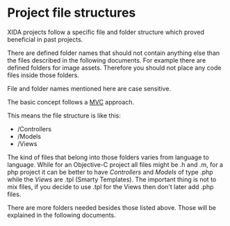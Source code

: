 # Project file structures #

XIDA projects follow a specific file and folder structure which proved beneficial in past projects.

There are defined folder names that should not contain anything else than the files described in the following documents. 
For example there are defined folders for image assets. Therefore you should not place any code files inside those folders.

File and folder names mentioned here are case sensitive. 

The basic concept follows a [MVC](http://de.wikipedia.org/wiki/Model_View_Controller) approach. 

This means the file structure is like this:

- /Controllers
- /Models
- /Views

The kind of files that belong into those folders varies from language to language.
While for an Objective-C project all files might be .h and .m, for a php project it can be better to have *Controllers* and *Models* of type .php while the *Views* are .tpl (Smarty Templates). The important thing is not to mix files, if you decide to use .tpl for the Views then don't later add .php files.


There are more folders needed besides those listed above.
Those will be explained in the following documents. 